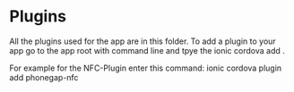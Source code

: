 # Plugins

All the plugins used for the app are in this folder. 
To add a plugin to your app go to the app root with command line and tpye the ionic cordova add <your plugin>. 

For example for the NFC-Plugin enter this command:
ionic cordova plugin add phonegap-nfc
